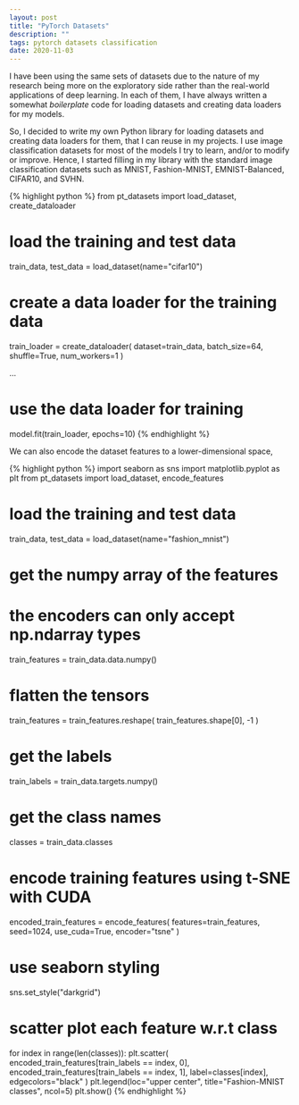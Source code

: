 ```yaml
---
layout: post
title: "PyTorch Datasets"
description: ""
tags: pytorch datasets classification
date: 2020-11-03
---
```


I have been using the same sets of datasets due to the nature of my research
being more on the exploratory side rather than the real-world applications of deep
learning. In each of them, I have always written a somewhat _boilerplate_ code
for loading datasets and creating data loaders for my models.

So, I decided to write my own Python library for loading datasets and creating
data loaders for them, that I can reuse in my projects. I use image
classification datasets for most of the models I try to learn, and/or to modify or
improve. Hence, I started filling in my library with the standard image
classification datasets such as MNIST, Fashion-MNIST, EMNIST-Balanced, CIFAR10,
and SVHN.

{% highlight python %}
from pt_datasets import load_dataset, create_dataloader

# load the training and test data
train_data, test_data = load_dataset(name="cifar10")

# create a data loader for the training data
train_loader = create_dataloader(
    dataset=train_data, batch_size=64, shuffle=True, num_workers=1
)

...

# use the data loader for training
model.fit(train_loader, epochs=10)
{% endhighlight %}

We can also encode the dataset features to a lower-dimensional space,

{% highlight python %}
import seaborn as sns
import matplotlib.pyplot as plt
from pt_datasets import load_dataset, encode_features

# load the training and test data
train_data, test_data = load_dataset(name="fashion_mnist")

# get the numpy array of the features
# the encoders can only accept np.ndarray types
train_features = train_data.data.numpy()

# flatten the tensors
train_features = train_features.reshape(
    train_features.shape[0], -1
)

# get the labels
train_labels = train_data.targets.numpy()

# get the class names
classes = train_data.classes

# encode training features using t-SNE with CUDA
encoded_train_features = encode_features(
    features=train_features,
    seed=1024,
    use_cuda=True,
    encoder="tsne"
)

# use seaborn styling
sns.set_style("darkgrid")

# scatter plot each feature w.r.t class
for index in range(len(classes)):
    plt.scatter(
        encoded_train_features[train_labels == index, 0],
        encoded_train_features[train_labels == index, 1],
        label=classes[index],
        edgecolors="black"
    )
plt.legend(loc="upper center", title="Fashion-MNIST classes", ncol=5)
plt.show()
{% endhighlight %}
